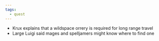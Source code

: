 ```yaml
---
tags:
  - quest
---
```

- Krux explains that a wildspace orrery is required for long range travel
- Large Luigi said mages and spelljamers might know where to find one